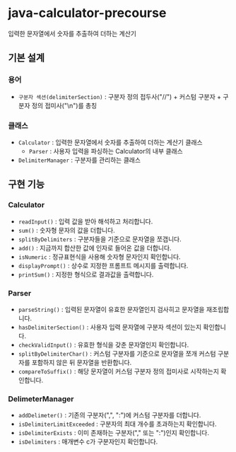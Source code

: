 # java-calculator-precourse

입력한 문자열에서 숫자를 추출하여 더하는 계산기

## 기본 설계

### 용어

- `구분자 섹션(delimiterSection)` : 구분자 정의 접두사("//") + 커스텀 구분자 + 구분자 정의 접미사("\\n")를 총칭

### 클래스

- `Calculator` : 입력한 문자열에서 숫자를 추출하여 더하는 계산기 클래스
    - `Parser` : 사용자 입력을 파싱하는 Calculator의 내부 클래스
- `DelimiterManager` : 구분자를 관리하는 클래스

## 구현 기능

### Calculator

- `readInput()` : 입력 값을 받아 해석하고 처리합니다.
- `sum()` : 숫자형 문자의 값을 더합니다.
- `splitByDelimiters` : 구분자들을 기준으로 문자열을 쪼갭니다.
- `add()` : 지금까지 합산한 값에 인자로 들어온 값을 더합니다.
- `isNumeric` : 정규표현식을 사용해 숫자형 문자인지 확인합니다.
- `displayPrompt()` : 상수로 지정한 프롬프트 메시지를 출력합니다.
- `printSum()` : 지정한 형식으로 결과값을 출력합니다.

### Parser

- `parseString()` : 입력된 문자열이 유효한 문자열인지 검사히고 문자열을 재조립합니다.
- `hasDelimiterSection()` : 사용자 입력 문자열에 구분자 섹션이 있는지 확인합니다.
- `checkValidInput()` : 유효한 형식을 갖춘 문자열인지 확인합니다.
- `splitByDelimiterChar()` : 커스텀 구분자를 기준으로 문자열을 쪼개 커스텀 구분자를 포함하지 않은 뒤 문자열을 반환합니다.
- `compareToSuffix()` : 해당 문자열이 커스텀 구분자 정의 접미사로 시작하는지 확인합니다.

### DelimeterManager

- `addDelimeter()` : 기존의 구분자(",", ":")에 커스텀 구분자를 더합니다.
- `isDelimiterLimitExceeded` : 구분자의 최대 개수를 초과하는지 확인합니다.
- `isDelimiterExists` : 이미 존재하는 구분자("," 또는 ":")인지 확인합니다.
- `isDelimiters` : 매개변수 c가 구분자인지 확인합니다.